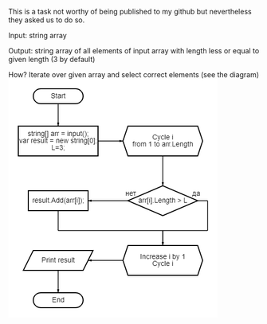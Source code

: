 This is a task not worthy of being published to my github but nevertheless they asked us to do so. 

Input: string array 

Output: string array of all elements of input array with length less or equal to given length (3 by default)

How? Iterate over given array and select correct elements (see the diagram)
![Alt text](diagram.png?raw=true "Title")

